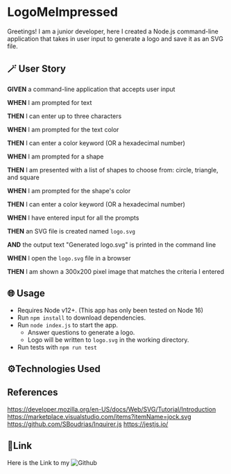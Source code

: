 # LogoMeImpressed
 Greetings! I am a junior developer, here I created a Node.js command-line application that takes in user input to generate a logo and save it as an SVG file. 

## 🪄 User Story

**GIVEN** a command-line application that accepts user input

**WHEN** I am prompted for text

**THEN** I can enter up to three characters

**WHEN** I am prompted for the text color

**THEN** I can enter a color keyword (OR a hexadecimal number)

**WHEN** I am prompted for a shape

**THEN** I am presented with a list of shapes to choose from: circle, triangle, and square

**WHEN** I am prompted for the shape's color

**THEN** I can enter a color keyword (OR a hexadecimal number)

**WHEN** I have entered input for all the prompts

**THEN** an SVG file is created named `logo.svg`

**AND** the output text "Generated logo.svg" is printed in the command line

**WHEN** I open the `logo.svg` file in a browser

**THEN** I am shown a 300x200 pixel image that matches the criteria I entered

## 🌐 Usage

- Requires Node v12+. (This app has only been tested on Node 16)
- Run `npm install` to download dependencies.
- Run `node index.js` to start the app.
  - Answer questions to generate a logo.
  - Logo will be written to `logo.svg` in the working directory.
- Run tests with `npm run test`

## ⚙️Technologies Used



## References

<https://developer.mozilla.org/en-US/docs/Web/SVG/Tutorial/Introduction>
<https://marketplace.visualstudio.com/items?itemName=jock.svg>
<https://github.com/SBoudrias/Inquirer.js>
<https://jestjs.io/>


## 🔗Link

Here is the Link to my ![Github]() 

